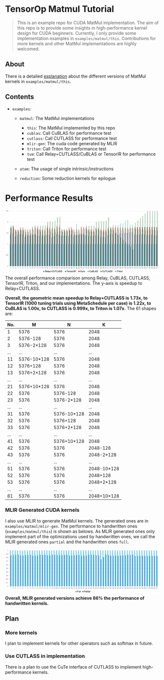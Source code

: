 # TensorOp Matmul Tutorial

> This is an example repo for CUDA MatMul implementation. The aim of this repo is to provide some insights in high-performance kernel design for CUDA beginners. Currently, I only provide some implementation examples in `examples/matmul/this`.
Contributions for more kernels and other MatMul implementations are highly welcomed.

## About
There is a detailed [explanation](https://zhuanlan.zhihu.com/p/631227862) about the different versions of MatMul kernels in `examples/matmul/this`.

## Contents
- `examples`:

    - `matmul`: The MatMul implementations
        - `this`: The MatMul implemented by this repo
        - `cublas`: Call CuBLAS for performance test
        - `cutlass`: Call CUTLASS for performance test
        - `mlir-gen`: The cuda code generated by MLIR
        - `triton`: Call Triton for performance test
        - `tvm`: Call Relay+CUTLASS/CuBLAS or TensorIR for performance test

   -  `atom`: The usage of single intrinsic/instructions

   -  `reduction`: Some reduction kernels for epilogue

# Performance Results
![image](static/this.png)
The overall performance comparison among Relay, CuBLAS, CUTLASS, TensorIR, Triton, and our implementations. The y-axis is speedup to Relay+CUTLASS.

**Overall, the geometric mean speedup to Relay+CUTLASS is 1.73x, to TensorIR (1000 tuning trials using MetaSchedule per case) is 1.22x, to CuBLAS is 1.00x, to CUTLASS is 0.999x, to Triton is 1.07x.**
The 61 shapes are:


|No.|M|N|K|
|---|---|---|---|
|1|5376|5376|2048|
|2|5376-128|5376|2048|
|3|5376-2*128|5376|2048|
|...|...|...|...|
|11|5376-10*128|5376|2048|
|12|5376+128|5376|2048|
|13|5376+2*128|5376|2048|
|...|...|...|...|
|21|5376+10*128|5376|2048|
|22|5376|5376-128|2048|
|23|5376|5376-2*128|2048|
|...|...|...|...|
|31|5376|5376-10*128|2048|
|32|5376|5376+128|2048|
|33|5376|5376+2*128|2048|
|...|...|...|...|
|41|5376|5376+10*128|2048|
|42|5376|5376|2048-128|
|43|5376|5376|2048-2*128|
|...|...|...|...|
|51|5376|5376|2048-10*128|
|52|5376|5376|2048+128|
|53|5376|5376|2048+2*128|
|...|...|...|...|
|61|5376|5376|2048+10*128|

### MLIR Generated CUDA kernels
I also use MLIR to generate MatMul kernels. The generated ones are in `examples/matmul/mlir-gen`. The performance to handwritten ones (`examples/matmul/this`) is shown as belows. As MLIR generated ones only implement part of the optimizations used by handwritten ones, we call the MLIR generated ones `partial` and the handwritten ones `full`.

![mlir-gen](static/mlir-gen.png)
**Overall, MLIR generated versions achieve 86% the performance of handwritten kernels.**

## Plan
### More kernels
I plan to implement kernels for other operators such as softmax in future.

### Use CUTLASS in implementation
There is a plan to use the CuTe interface of CUTLASS to implement high-performance kernels.